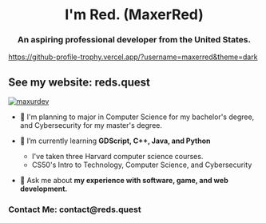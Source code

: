 <h1 align="center">I'm Red. (MaxerRed)</h1>
<h3 align="center">An aspiring professional developer from the United States.</h3>

https://github-profile-trophy.vercel.app/?username=maxerred&theme=dark

<h2>See my website: reds.quest</h2>

<p align="left"> <a href="https://github.com/ryo-ma/github-profile-trophy"><img src="https://github-profile-trophy.vercel.app/?username=maxurdev" alt="maxurdev" /></a> </p>

- 🔭 I'm planning to major in Computer Science for my bachelor's degree, and Cybersecurity for my master's degree. 

- 🧠 I’m currently learning **GDScript, C++, Java, and Python**
  
  -  I've taken three Harvard computer science courses.
  -  CS50's Intro to Technology, Computer Science, and Cybersecurity

- 💬 Ask me about **my experience with software, game, and web development.**

<h3 align="left">Contact Me: contact@reds.quest</h3>

